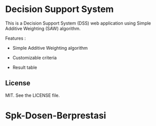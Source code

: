 # Decision Support System

This is a Decision Support System (DSS) web application using Simple Additive Weighting (SAW) algorithm.

Features :

-   Simple Additive Weighting algorithm

-   Customizable criteria

-   Result table

## License

MIT. See the LICENSE file.
# Spk-Dosen-Berprestasi
